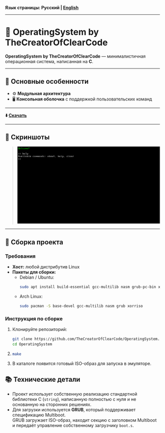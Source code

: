 **Язык страницы: Русский | [English](README.en.md)**

---

# 🌌 OperatingSystem by TheCreatorOfClearCode

**OperatingSystem by TheCreatorOfClearCode** — минималистичная операционная система, написанная на **C**.  

---

## 📌 Основные особенности

- ⚙️ **Модульная архитектура**
- 🖥️ **Консольная оболочка** с поддержкой пользовательских команд

---

**⬇️ [Скачать](https://github.com/TheCreatorOfClearCode/OperatingSystem/releases/tag/v1.0)**

---

## 📸 Скриншоты

> ![Main Screen](Screenshots/Main.png)

---

## 🔧 Сборка проекта

### Требования

- **Хост:** любой дистрибутив Linux
- **Пакеты для сборки:**
  - Debian / Ubuntu:
    ```bash
    sudo apt install build-essential gcc-multilib nasm grub-pc-bin xorriso
    ```
  - Arch Linux:
    ```bash
    sudo pacman -S base-devel gcc-multilib nasm grub xorriso
    ```

### Инструкция по сборке

1. Клонируйте репозиторий:
   ```bash
   git clone https://github.com/TheCreatorOfClearCode/OperatingSystem.git
   cd OperatingSystem
2. 
    ```bash
   make
    ```
3. В каталоге появится готовый ISO-образ для запуска в эмуляторе.

## 📚 Технические детали
- Проект использует собственную реализацию стандартной библиотеки C (`string`), 
  написанную полностью с нуля и не основанную на сторонних решениях.
- Для загрузки используется **GRUB**, который поддерживает спецификацию Multiboot.  
 GRUB загружает ISO-образ, находит секцию с заголовком Multiboot и передаёт управление собственному загрузчику `boot.s`.

